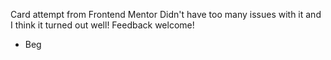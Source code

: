 Card attempt from Frontend Mentor
Didn't have too many issues with it and I think it turned out well!
Feedback welcome!

- Beg
